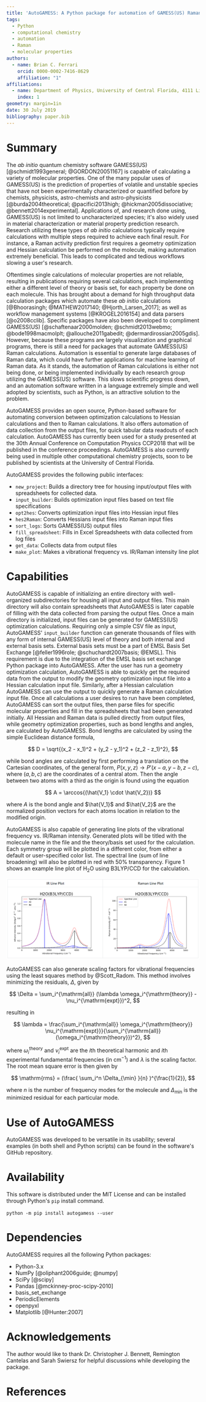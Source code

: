 ```yaml
---
title: 'AutoGAMESS: A Python package for automation of GAMESS(US) Raman calculations'
tags:
  - Python
  - computational chemistry
  - automation
  - Raman
  - molecular properties
authors:
  - name: Brian C. Ferrari
    orcid: 0000-0002-7416-8629
    affiliation: "1"
affiliations:
  - name: Department of Physics, University of Central Florida, 4111 Libra Drive, Orlando FL 32816
    index: 1
geometry: margin=1in
date: 30 July 2019
bibliography: paper.bib
---
```


# Summary

The *ab initio* quantum chemistry software GAMESS(US) [@schmidt1993general; @GORDON20051167] is capable of calculating a variety of molecular properties. One of the many popular uses of GAMESS(US) is the prediction of properties of volatile and unstable species that have not been experimentally characterized or quantified before by chemists, physicists, astro-chemists and astro-physicists [@burda2004theoretical; @pacifici2013high; @hickman2005dissociative; @bennett2014experimental]. Applications of, and research done using, GAMESS(US) is not limited to uncharacterized species; it's also widely used in material characterization or material property prediction research. Research utilizing these types of *ab initio* calculations typically require calculations with multiple steps required to achieve each final result. For instance, a Raman activity prediction first requires a geometry optimization and Hessian calculation be performed on the molecule, making automation extremely beneficial. This leads to complicated and tedious workflows slowing a user's research.

Oftentimes single calculations of molecular properties are not reliable, resulting in publications requiring several calculations, each implementing either a different level of theory or basis set, for each property be done on each molecule. This has brought about a demand for high throughput data calculation packages which automate these *ab initio* calculations [@Bhoorasingh; @MATHEW2017140; @Hjorth_Larsen_2017]; as well as workflow management systems [@KROGEL2016154] and data parsers [@o2008cclib]. Specific packages have also been developed to compliment GAMESS(US) [@schaftenaar2000molden; @schmidt2013webmo; @bode1998macmolplt; @allouche2011gabedit; @dermardirossian2005gdis]. However, because these programs are largely visualization and graphical programs, there is still a need for packages that automate GAMESS(US) Raman calculations. Automation is essential to generate large databases of Raman data, which could have further applications for machine learning of Raman data. As it stands, the automation of Raman calculations is either not being done, or being implemented individually by each research group utilizing the GAMESS(US) software. This slows scientific progress down, and an automation software written in a language extremely simple and well adopted by scientists, such as Python, is an attractive solution to the problem.

AutoGAMESS provides an open source, Python-based software for automating conversion between optimization calculations to Hessian calculations and then to Raman calculations. It also offers automation of data collection from the output files, for quick tabular data readouts of each calculation. AutoGAMESS has currently been used for a study presented at the 30th Annual Conference on Computation Physics CCP2018 that will be published in the conference proceedings. AutoGAMESS is also currently being used in multiple other computational chemistry projects, soon to be published by scientists at the University of Central Florida.

AutoGAMESS provides the following public interfaces:

* `new_project`: Builds a directory tree for housing input/output files with spreadsheets for collected data.
* `input_builder`: Builds optimization input files based on text file specifications
* `opt2hes`: Converts optimization input files into Hessian input files
* `hes2Raman`: Converts Hessians input files into Raman input files
* `sort_logs`: Sorts GAMESS(US) output files
* `fill_spreadsheet`: Fills in Excel Spreadsheets with data collected from log files
* `get_data`: Collects data from output files
* `make_plot`: Makes a vibrational frequency vs. IR/Raman intensity line plot

# Capabilities

AutoGAMESS is capable of initializing an entire directory with well-organized subdirectories for housing all input and output files. This main directory will also contain spreadsheets that AutoGAMESS is later capable of filling with the data collected from parsing the output files. Once a main directory is initialized, input files can be generated for GAMESS(US) optimization calculations. Requiring only a simple CSV file as input, AutoGAMESS' `input_builder` function can generate thousands of files with any form of internal GAMESS(US) level of theory and both internal and external basis sets.
External basis sets must be a part of EMSL Basis Set Exchange [@feller1996role; @schuchardt2007basis; @EMSL]. This requirement is due to the integration of the EMSL basis set exchange Python package into AutoGAMESS. After the user has run a geometry optimization calculation, AutoGAMESS is able to quickly get the required data from the output to modify the geometry optimization input file into a Hessian calculation input file. Similarly, after a Hessian calculation AutoGAMESS can use the output to quickly generate a Raman calculation input file. Once all calculations a user desires to run have been completed, AutoGAMESS can sort the output files, then parse files for specific molecular properties and fill in the spreadsheets that had been generated initially. All Hessian and Raman data is pulled directly from output files, while geometry optimization properties, such as bond lengths and angles, are calculated by AutoGAMESS. Bond lengths are calculated by using the simple Euclidean distance formula,

$$ D = \sqrt{(x_2 - x_1)^2 + (y_2 - y_1)^2 + (z_2 - z_1)^2}, $$

while bond angles are calculated by first performing a translation on the Cartesian coordinates, of the general form, $P(x,y,z)\rightarrow P'(x-a, y-b, z-c),$ where $(a,b,c)$ are the coordinates of a central atom. Then the angle between two atoms with a third as the origin is found using the equation

$$ A = \arccos{(\hat{V_1} \cdot \hat{V_2})} $$

where $A$ is the bond angle and $\hat{V_1}$ and $\hat{V_2}$ are the normalized position vectors for each atoms location in relation to the modified origin.

AutoGAMESS is also capable of generating line plots of the vibrational frequency vs. IR/Raman intensity. Generated plots will be titled with the molecule name in the file and the theory/basis set used for the calculation. Each symmetry group will be plotted in a different color, from either a default or user-specified color list. The spectral line (sum of line broadening) will also be plotted in red with 50% transparency. Figure 1 shows an example line plot of $\mathrm H_2\mathrm O$ using B3LYP/CCD for the calculation.

![Line Plots Example](line-plots.PNG)

AutoGAMESS can also generate scaling factors for vibrational frequencies using the least squares method by @Scott_Radom. This method involves  minimizing the residuals, $\Delta$, given by

$$ \Delta = \sum_i^{\mathrm{all}} (\lambda \omega_i^{\mathrm{theory}} - \nu_i^{\mathrm{expt}})^2, $$

resulting in

$$ \lambda = \frac{\sum_i^{\mathrm{all}} \omega_i^{\mathrm{theory}} \nu_i^{\mathrm{expt}}}{\sum_i^{\mathrm{all}} (\omega_i^{\mathrm{theory}})^2}, $$

where $\omega_i^{\mathrm{theory}}$ and $\nu_i^{\mathrm{expt}}$ are the $i$th theoretical harmonic and $i$th experimental fundamental frequencies (in $\mathrm{cm}^{-1}$) and $\lambda$ is the scaling factor. The root mean square error is then given by

$$ \mathrm{rms} = (\frac{ \sum_i^n \Delta_{\min} }{n} )^{\frac{1}{2}}, $$

where $n$ is the number of frequency modes for the molecule and $\Delta_{\min}$ is the minimized residual for each particular mode.

# Use of AutoGAMESS

AutoGAMESS was developed to be versatile in its usability; several examples (in both shell and Python scripts) can be found in the software's GitHub repository.

# Availability
This software is distributed under the MIT License and can be installed through Python's `pip` install command.

`python -m pip install autogamess --user`

# Dependencies

AutoGAMESS requires all the following Python packages:

* Python-3.x
* NumPy [@oliphant2006guide; @numpy]
* SciPy [@scipy]
* Pandas [@mckinney-proc-scipy-2010]
* basis_set_exchange
* PeriodicElements
* openpyxl
* Matplotlib [@Hunter:2007]


# Acknowledgements

The author would like to thank Dr. Christopher J. Bennett, Remington Cantelas and Sarah Swiersz for helpful discussions while developing the package.

# References
